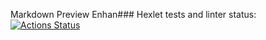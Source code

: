 Markdown Preview Enhan### Hexlet tests and linter status:
[![Actions Status](https://github.com/kpako3rbp/frontend-project-lvl2/workflows/hexlet-check/badge.svg)](https://github.com/kpako3rbp/frontend-project-lvl2/actions)
